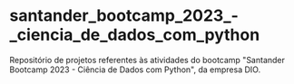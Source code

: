# santander_bootcamp_2023_-_ciencia_de_dados_com_python
Repositório de projetos referentes às atividades do bootcamp "Santander Bootcamp 2023 - Ciência de Dados com Python", da empresa DIO.
